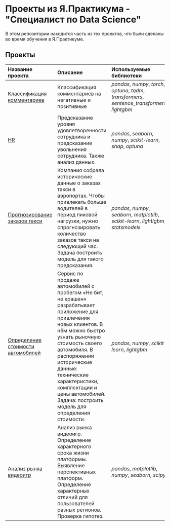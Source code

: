# Проекты из Я.Практикума - "Специалист по Data Science"

В этом репозитории находится часть из тех проектов, что были сделаны во время обучения в Я.Практикуме.

## Проекты

| Название проекта | Описание | Используемые библиотеки | 
| :---------------------- | :---------------------- | :---------------------- |
|[Классификация комментариев](comments_classification)|Классификация комментариев на негативные и позитивные| *pandas*, *numpy*, *torch*, *optuna*, *tqdm*, *transformers*, *sentence_transformers*, *lightgbm*
| [HR](hr) | Предсказание уровня удовлетворенности сотрудника и предсказание увольнения сотрудника. Также анализ данных. | *pandas*, *seaborn*, *numpy*, *scikit-learn*, *shap*, *optuna* |
|[Прогнозирование заказов такси](taxi_orders)|Компания собрала исторические данные о заказах такси в аэропортах. Чтобы привлекать больше водителей в период пиковой нагрузки, нужно спрогнозировать количество заказов такси на следующий час. Задача построить модель для такого предсказания.|*pandas*, *numpy*, *seaborn*, *matplotlib*, *scikit-learn*, *lightlgbm*, *statsmodels*
|[Определение стоимости автомобилей](sales_autos)|Сервис по продаже автомобилей с пробегом «Не бит, не крашен» разрабатывает приложение для привлечения новых клиентов. В нём можно быстро узнать рыночную стоимость своего автомобиля. В распоряжении исторические данные: технические характеристики, комплектации и цены автомобилей. Задача: построить модель для определения стоимости.| *pandas*, *numpy*, *scikit-learn*, *lightgbm*
| [Анализ рынка видеоигр](video_game_market_analysis) | Анализ рынка видеоигр. Определение характерного срока жизни платформы. Выявление перспективных платформ. Определение характерных отличий для пользователей разных регионов. Проверка гипотез.| *pandas*, *matplotlib*, *numpy*, *seaborn*, *scipy*